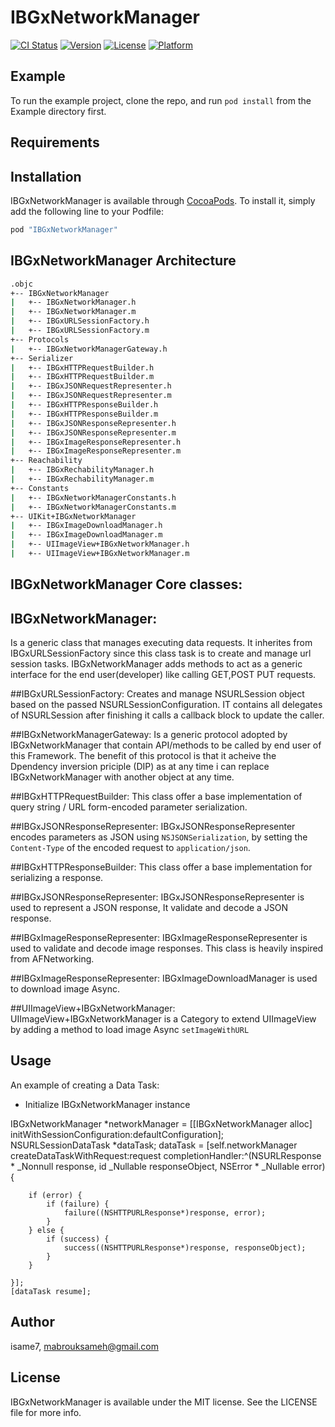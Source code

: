 # IBGxNetworkManager

[![CI Status](http://img.shields.io/travis/isame7/IBGxNetworkManager.svg?style=flat)](https://travis-ci.org/isame7/IBGxNetworkManager)
[![Version](https://img.shields.io/cocoapods/v/IBGxNetworkManager.svg?style=flat)](http://cocoapods.org/pods/IBGxNetworkManager)
[![License](https://img.shields.io/cocoapods/l/IBGxNetworkManager.svg?style=flat)](http://cocoapods.org/pods/IBGxNetworkManager)
[![Platform](https://img.shields.io/cocoapods/p/IBGxNetworkManager.svg?style=flat)](http://cocoapods.org/pods/IBGxNetworkManager)

## Example

To run the example project, clone the repo, and run `pod install` from the Example directory first.

## Requirements

## Installation

IBGxNetworkManager is available through [CocoaPods](http://cocoapods.org). To install
it, simply add the following line to your Podfile:

```ruby
pod "IBGxNetworkManager"
```
## IBGxNetworkManager Architecture
```bash
.objc
+-- IBGxNetworkManager
|   +-- IBGxNetworkManager.h
|   +-- IBGxNetworkManager.m
|   +-- IBGxURLSessionFactory.h
|   +-- IBGxURLSessionFactory.m
+-- Protocols
|   +-- IBGxNetworkManagerGateway.h
+-- Serializer
|   +-- IBGxHTTPRequestBuilder.h
|   +-- IBGxHTTPRequestBuilder.m
|   +-- IBGxJSONRequestRepresenter.h
|   +-- IBGxJSONRequestRepresenter.m
|   +-- IBGxHTTPResponseBuilder.h
|   +-- IBGxHTTPResponseBuilder.m
|   +-- IBGxJSONResponseRepresenter.h
|   +-- IBGxJSONResponseRepresenter.m
|   +-- IBGxImageResponseRepresenter.h
|   +-- IBGxImageResponseRepresenter.m
+-- Reachability
|   +-- IBGxRechabilityManager.h
|   +-- IBGxRechabilityManager.m
+-- Constants
|   +-- IBGxNetworkManagerConstants.h
|   +-- IBGxNetworkManagerConstants.m
+-- UIKit+IBGxNetworkManager
|   +-- IBGxImageDownloadManager.h
|   +-- IBGxImageDownloadManager.m
|   +-- UIImageView+IBGxNetworkManager.h
|   +-- UIImageView+IBGxNetworkManager.m
```
## IBGxNetworkManager Core classes:

## IBGxNetworkManager:
Is a generic class that manages executing data requests. It inherites from IBGxURLSessionFactory since this class task is to create and manage url session tasks. IBGxNetworkManager adds methods to act as a generic interface for the end user(developer) like calling GET,POST PUT requests.

##IBGxURLSessionFactory:
Creates and manage NSURLSession object based on the passed NSURLSessionConfiguration. IT contains all delegates of NSURLSession after finishing it calls a callback block to update the caller.

##IBGxNetworkManagerGateway:
Is a generic protocol adopted by IBGxNetworkManager that contain API/methods to be called by end user of this Framework. The benefit of this protocol is that it acheive the Dpendency inversion priciple (DIP) as at any time i can replace IBGxNetworkManager with another object at any time. 

##IBGxHTTPRequestBuilder:
This class offer a base implementation of query string / URL form-encoded parameter serialization. 

##IBGxJSONResponseRepresenter:
IBGxJSONResponseRepresenter encodes parameters as JSON using `NSJSONSerialization`, by setting the `Content-Type` of the encoded request to `application/json`.

##IBGxHTTPResponseBuilder:
This class offer a base implementation for serializing a response.

##IBGxJSONResponseRepresenter:
 IBGxJSONResponseRepresenter is used to represent a JSON response, It validate and decode a JSON response.

##IBGxImageResponseRepresenter:
IBGxImageResponseRepresenter is used to validate and decode image responses. This class is heavily inspired from AFNetworking.

##IBGxImageResponseRepresenter:
IBGxImageDownloadManager is used to download image Async.

##UIImageView+IBGxNetworkManager:
UIImageView+IBGxNetworkManager is a Category to extend UIImageView by adding a method to load image Async `setImageWithURL`


Usage
-----
An example of creating a Data Task:

- Initialize IBGxNetworkManager instance

IBGxNetworkManager *networkManager = [[IBGxNetworkManager alloc] initWithSessionConfiguration:defaultConfiguration];
   NSURLSessionDataTask *dataTask;
    dataTask = [self.networkManager createDataTaskWithRequest:request completionHandler:^(NSURLResponse * _Nonnull response, id  _Nullable responseObject, NSError * _Nullable error) {

        if (error) {
            if (failure) {
                failure((NSHTTPURLResponse*)response, error);
            }
        } else {
            if (success) {
                success((NSHTTPURLResponse*)response, responseObject);
            }
        }

    }];
    [dataTask resume];








## Author

isame7, mabrouksameh@gmail.com

## License

IBGxNetworkManager is available under the MIT license. See the LICENSE file for more info.
